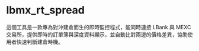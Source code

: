 # lbmx_rt_spread
這個工具是一款專為對沖建倉而生的即時監控程式，能同時連接 LBank 與 MEXC 交易所，提供即時的訂單簿與深度資料顯示，並自動比對兩邊的價格差異，協助使用者快速判斷建倉時機。
